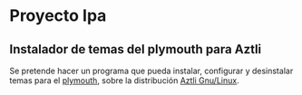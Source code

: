 # Proyecto Ipa #

## Instalador de temas del plymouth para Aztli ##

Se pretende hacer un programa que pueda instalar, configurar y desinstalar
temas para el [plymouth], sobre la distribución [Aztli Gnu/Linux].


[Aztli Gnu/Linux]: http://aztli.cs.buap.mx/ "Pagina del Aztli Gnu/Linux"
[Plymouth]: http://www.freedesktop.org/wiki/Software/Plymouth/ "Pagina Plymouth"
